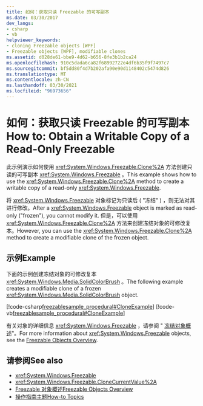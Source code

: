 ```yaml
---
title: 如何：获取只读 Freezable 的可写副本
ms.date: 03/30/2017
dev_langs:
- csharp
- vb
helpviewer_keywords:
- cloning Freezable objects [WPF]
- Freezable objects [WPF], modifiable clones
ms.assetid: d028de61-bbe9-4d62-b656-8fe3b1b2ca24
ms.openlocfilehash: 910c5dada6ca82f68992722e4df6b35f9f7497c7
ms.sourcegitcommit: bf5dd80f4d7b202afa90e90d1148402c5474d826
ms.translationtype: MT
ms.contentlocale: zh-CN
ms.lasthandoff: 03/30/2021
ms.locfileid: "96973656"
---
```

# <a name="how-to-obtain-a-writable-copy-of-a-read-only-freezable"></a><span data-ttu-id="ef20e-102">如何：获取只读 Freezable 的可写副本</span><span class="sxs-lookup"><span data-stu-id="ef20e-102">How to: Obtain a Writable Copy of a Read-Only Freezable</span></span>
<span data-ttu-id="ef20e-103">此示例演示如何使用 <xref:System.Windows.Freezable.Clone%2A> 方法创建只读的可写副本 <xref:System.Windows.Freezable> 。</span><span class="sxs-lookup"><span data-stu-id="ef20e-103">This example shows how to use the <xref:System.Windows.Freezable.Clone%2A> method to create a writable copy of a read-only <xref:System.Windows.Freezable>.</span></span>  
  
 <span data-ttu-id="ef20e-104">将 <xref:System.Windows.Freezable> 对象标记为只读后 ( "冻结" ) ，则无法对其进行修改。</span><span class="sxs-lookup"><span data-stu-id="ef20e-104">After a <xref:System.Windows.Freezable> object is marked as read-only ("frozen"), you cannot modify it.</span></span> <span data-ttu-id="ef20e-105">但是，可以使用 <xref:System.Windows.Freezable.Clone%2A> 方法来创建冻结对象的可修改复本。</span><span class="sxs-lookup"><span data-stu-id="ef20e-105">However, you can use the <xref:System.Windows.Freezable.Clone%2A> method to create a modifiable clone of the frozen object.</span></span>  
  
## <a name="example"></a><span data-ttu-id="ef20e-106">示例</span><span class="sxs-lookup"><span data-stu-id="ef20e-106">Example</span></span>  
 <span data-ttu-id="ef20e-107">下面的示例创建冻结对象的可修改复本 <xref:System.Windows.Media.SolidColorBrush> 。</span><span class="sxs-lookup"><span data-stu-id="ef20e-107">The following example creates a modifiable clone of a frozen <xref:System.Windows.Media.SolidColorBrush> object.</span></span>  
  
 [!code-csharp[freezablesample_procedural#CloneExample](~/samples/snippets/csharp/VS_Snippets_Wpf/freezablesample_procedural/CSharp/freezablesample.cs#cloneexample)]
 [!code-vb[freezablesample_procedural#CloneExample](~/samples/snippets/visualbasic/VS_Snippets_Wpf/freezablesample_procedural/visualbasic/freezablesample.vb#cloneexample)]  
  
 <span data-ttu-id="ef20e-108">有关对象的详细信息 <xref:System.Windows.Freezable> ，请参阅 " [冻结对象概述](freezable-objects-overview.md)"。</span><span class="sxs-lookup"><span data-stu-id="ef20e-108">For more information about <xref:System.Windows.Freezable> objects, see the [Freezable Objects Overview](freezable-objects-overview.md).</span></span>  
  
## <a name="see-also"></a><span data-ttu-id="ef20e-109">请参阅</span><span class="sxs-lookup"><span data-stu-id="ef20e-109">See also</span></span>

- <xref:System.Windows.Freezable>
- <xref:System.Windows.Freezable.CloneCurrentValue%2A>
- [<span data-ttu-id="ef20e-110">Freezable 对象概述</span><span class="sxs-lookup"><span data-stu-id="ef20e-110">Freezable Objects Overview</span></span>](freezable-objects-overview.md)
- [<span data-ttu-id="ef20e-111">操作指南主题</span><span class="sxs-lookup"><span data-stu-id="ef20e-111">How-to Topics</span></span>](base-elements-how-to-topics.md)
